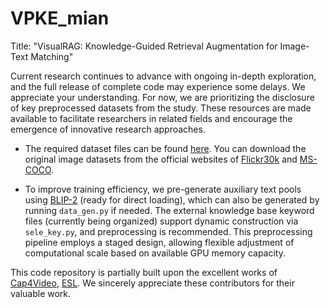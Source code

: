 # VPKE_mian
Title: "VisualRAG: Knowledge-Guided Retrieval Augmentation for Image-Text Matching"

Current research continues to advance with ongoing in-depth exploration, and the full release of complete code may experience some delays. We appreciate your understanding. For now, we are prioritizing the disclosure of key preprocessed datasets from the study. These resources are made available to facilitate researchers in related fields and encourage the emergence of innovative research approaches.

* The required dataset files can be found [here](https://drive.google.com/drive/folders/1TKucwpCcKdPlby6JpAKgjxT8V0uIqwrK?usp=sharing). You can download the original image datasets from the official websites of [Flickr30k](https://shannon.cs.illinois.edu/DenotationGraph/) and [MS-COCO](https://cocodataset.org/#home).

* To improve training efficiency, we pre-generate auxiliary text pools using [BLIP-2](https://huggingface.co/Salesforce/collections) (ready for direct loading), which can also be generated by running ``` data_gen.py ``` if needed. The external knowledge base keyword files (currently being organized) support dynamic construction via ``` sele_key.py ```, and preprocessing is recommended. This preprocessing pipeline employs a staged design, allowing flexible adjustment of computational scale based on available GPU memory capacity.

This code repository is partially built upon the excellent works of [Cap4Video](https://github.com/whwu95/Cap4Video), [ESL](https://github.com/kkzhang95/ESL/tree/main). We sincerely appreciate these contributors for their valuable work.  
